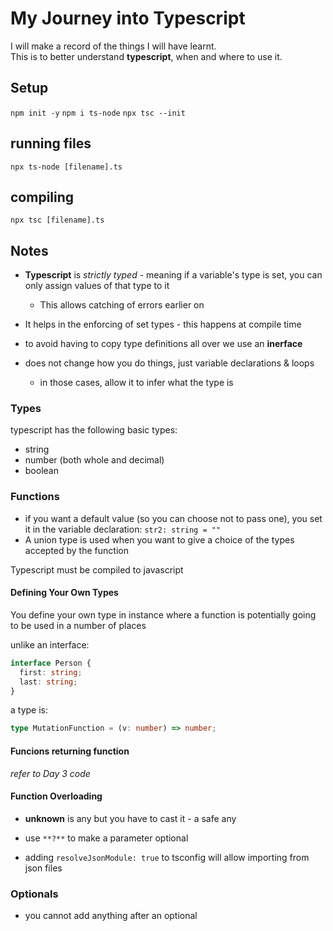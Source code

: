 # My Journey into Typescript

I will make a record of the things I will have learnt.  
This is to better understand **typescript**, when and where to use it.

## Setup

`npm init -y`
`npm i ts-node`
`npx tsc --init`

## running files

`npx ts-node [filename].ts`

## compiling

`npx tsc [filename].ts`

## Notes

- **Typescript** is _strictly typed_ - meaning if a variable's type is set, you can only assign values of that type to it
  - This allows catching of errors earlier on
- It helps in the enforcing of set types - this happens at compile time

- to avoid having to copy type definitions all over we use an **inerface**

- does not change how you do things, just variable declarations & loops
  - in those cases, allow it to infer what the type is

### Types

typescript has the following basic types:

- string
- number (both whole and decimal)
- boolean

### Functions

- if you want a default value (so you can choose not to pass one), you set it in the variable declaration: `str2: string = ""`
- A union type is used when you want to give a choice of the types accepted by the function

Typescript must be compiled to javascript

#### Defining Your Own Types

You define your own type in instance where a function is potentially going to be used in a number of places

unlike an interface:

```ts
interface Person {
  first: string;
  last: string;
}
```

a type is:

```ts
type MutationFunction = (v: number) => number;
```

#### Funcions returning function

_refer to Day 3 code_

#### Function Overloading

- **unknown** is any but you have to cast it - a safe any
- use `**?**` to make a parameter optional

- adding `resolveJsonModule: true` to tsconfig will allow importing from json files

### Optionals

- you cannot add anything after an optional
